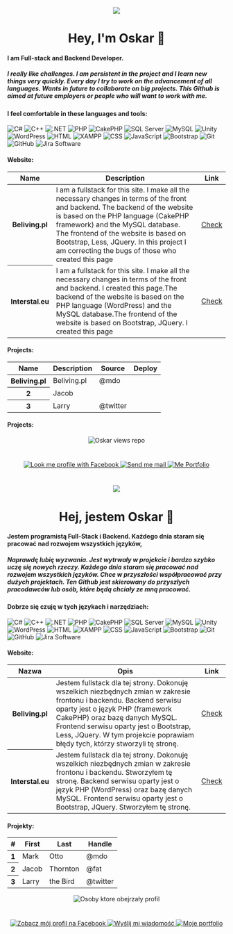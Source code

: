 <p align="center"><img src="https://flagcdn.com/80x60/gb.png"/></p>
<h1 align="center"> Hey, I'm Oskar 👋</h1>
<h4> I am  Full-stack and Backend Developer. </h4>
<h5>I really like challenges. I am persistent in the project and I learn new things very quickly.
Every day I try to work on the advancement of all languages.
Wants in future to collaborate on big projects.
This Github is aimed at future employers or people who will want to work with me.</h5>
<h4> I feel comfortable in these languages and tools: </h4>

![C#](https://img.shields.io/badge/C%23-00599C?style=for-the-badge&logo=csharp&logoColor=white)
![C++](https://img.shields.io/badge/C%2B%2B-239DFF?style=for-the-badge&logo=cplusplus&logoColor=white)
![.NET](https://img.shields.io/badge/.NET-512BD4?style=for-the-badge&logo=.net&logoColor=white)
![PHP](https://img.shields.io/badge/PHP-777BB4?style=for-the-badge&logo=php&logoColor=white)
![CakePHP](https://img.shields.io/badge/CakePHP-D33C43?style=for-the-badge&logo=cakephp&logoColor=white)
![SQL Server](https://img.shields.io/badge/SQL%20Server-CC2927?style=for-the-badge&logo=microsoftsqlserver&logoColor=white)
![MySQL](https://img.shields.io/badge/mysql-0074a3?style=for-the-badge&logo=mysql&logoColor=white)
![Unity](https://img.shields.io/badge/Unity-FFFFFF?style=for-the-badge&logo=unity&logoColor=black)
![WordPress](https://img.shields.io/badge/WordPress-21759B?style=for-the-badge&logo=wordpress&logoColor=white)
![HTML](https://img.shields.io/badge/HTML5-E34F26?style=for-the-badge&logo=html5&logoColor=white)
![XAMPP](https://img.shields.io/badge/XAMPP-FB7A24?style=for-the-badge&logo=xampp&logoColor=white)
![CSS](https://img.shields.io/badge/CSS3-1572B6?style=for-the-badge&logo=css3&logoColor=white)
![JavaScript](https://img.shields.io/badge/JavaScript-323330?style=for-the-badge&logo=javascript&logoColor=F7DF1E)
![Bootstrap](https://img.shields.io/badge/bootstrap-712Cf9?style=for-the-badge&logo=bootstrap&logoColor=white)
![Git](https://img.shields.io/badge/Git-F05032?style=for-the-badge&logo=git&logoColor=white)
![GitHub](https://img.shields.io/badge/GitHub-100000?style=for-the-badge&logo=github&logoColor=white)
![Jira Software](https://img.shields.io/badge/Jira%20Software-0052CC?style=for-the-badge&logo=jirasoftware&logoColor=white)



<table class="table">
<h4>Website:</h4>
  <thead>
    <tr>
      <th scope="col">Name</th>
      <th scope="col">Description</th>
      <th scope="col">Link</th>
    </tr>
  </thead>
  <tbody>
    <tr>
      <th scope="row">Beliving.pl</th>
      <td>I am a fullstack for this site. I make all the necessary changes in terms of the front and backend. The backend of the website is based on the PHP language (CakePHP framework) and the MySQL database. The frontend of the website is based on Bootstrap, Less, JQuery. In this project I am correcting the bugs of those who created this page</td>     
	    <td><a href="https://www.beliving.pl/" target="_blank">Check</a></td>
    </tr>
    <tr>
      <th scope="row">Interstal.eu</th>
      <td>I am a fullstack for this site. I make all the necessary changes in terms of the front and backend. I created this page.The backend of the website is based on the PHP language (WordPress) and the MySQL database.The frontend of the website is based on Bootstrap, JQuery. I created this page</td>      
      <td><a href="http://inter-stal.eu/" target="_blank">Check</a></td>
    </tr>
  </tbody>
</table>
<table class="table">
<h4>Projects:</h4>
  <thead>
    <tr>
      <th scope="col">Name</th>
      <th scope="col">Description</th>
      <th scope="col"> Source </th>
      <th scope="col"> Deploy </th>
    </tr>
  </thead>
  <tbody>
    <tr>
      <th scope="row">Beliving.pl</th>
      <td>Beliving.pl</td>     
      <td>@mdo</td>
    </tr>
    <tr>
      <th scope="row">2</th>
      <td>Jacob</td>      
      <td></td>
    </tr>
    <tr>
      <th scope="row">3</th>
      <td>Larry</td>
      <td>@twitter</td>
    </tr>
  </tbody>
</table>
<h4>Projects:</h4>





<p align="center"><img src="https://img.shields.io/github/watchers/Oskar-Bielak/Oskar-Bielak?style=for-the-badge" alt="Oskar views repo"></p>
<h1 align="center">  </h1>
<p align="center">
  <a href="https://www.facebook.com/oskar.bielak.18/" target="_blank">
    <img src="https://img.shields.io/badge/Facebook-%230077B5.svg?style=for-the-badge&logo=facebook&logoColor=white" alt="Look me profile with Facebook" rel=”noreferrer” />
  </a>
  <a href="mailto:oskar.bielak@mixbox.pl" target="_blank">
    <img src="https://img.shields.io/badge/Mail-D14836?style=for-the-badge&logo=gmail&logoColor=white" alt="Send me mail" rel=”noreferrer” />
  </a>
  <a href="oskarbielak.gihhub.io" target="_blank">
		<img src="https://img.shields.io/badge/portfolio-a2821a?style=for-the-badge&logo=About.me&logoColor=white" alt="Me Portfolio" />
	</a>
</p>
<h1 align="center">  </h1>
<p align="center"><img src="https://flagcdn.com/80x60/pl.png"/></p>
<h1 align="center"> Hej, jestem Oskar 👋</h1>
<h4> Jestem programistą Full-Stack i Backend. Każdego dnia staram się pracować nad rozwojem wszystkich języków, </h4>
<h5>Naprawdę lubię wyzwania. Jest wytrwały w projekcie i bardzo szybko uczę się nowych rzeczy.
Każdego dnia staram się pracować nad rozwojem wszystkich języków.
Chce w przyszłości współpracować przy dużych projektach.
Ten Github jest skierowany do przyszłych pracodawców lub osób, które będą chciały ze mną pracować.</h5>
<h4> Dobrze się czuję w tych językach i narzędziach: </h4>

![C#](https://img.shields.io/badge/C%23-00599C?style=for-the-badge&logo=csharp&logoColor=white)
![C++](https://img.shields.io/badge/C%2B%2B-239DFF?style=for-the-badge&logo=cplusplus&logoColor=white)
![.NET](https://img.shields.io/badge/.NET-512BD4?style=for-the-badge&logo=.net&logoColor=white)
![PHP](https://img.shields.io/badge/PHP-777BB4?style=for-the-badge&logo=php&logoColor=white)
![CakePHP](https://img.shields.io/badge/CakePHP-D33C43?style=for-the-badge&logo=cakephp&logoColor=white)
![SQL Server](https://img.shields.io/badge/SQL%20Server-CC2927?style=for-the-badge&logo=microsoftsqlserver&logoColor=white)
![MySQL](https://img.shields.io/badge/mysql-0074a3?style=for-the-badge&logo=mysql&logoColor=white)
![Unity](https://img.shields.io/badge/Unity-FFFFFF?style=for-the-badge&logo=unity&logoColor=black)
![WordPress](https://img.shields.io/badge/WordPress-21759B?style=for-the-badge&logo=wordpress&logoColor=white)
![HTML](https://img.shields.io/badge/HTML5-E34F26?style=for-the-badge&logo=html5&logoColor=white)
![XAMPP](https://img.shields.io/badge/XAMPP-FB7A24?style=for-the-badge&logo=xampp&logoColor=white)
![CSS](https://img.shields.io/badge/CSS3-1572B6?style=for-the-badge&logo=css3&logoColor=white)
![JavaScript](https://img.shields.io/badge/JavaScript-323330?style=for-the-badge&logo=javascript&logoColor=F7DF1E)
![Bootstrap](https://img.shields.io/badge/bootstrap-712Cf9?style=for-the-badge&logo=bootstrap&logoColor=white)
![Git](https://img.shields.io/badge/Git-F05032?style=for-the-badge&logo=git&logoColor=white)
![GitHub](https://img.shields.io/badge/GitHub-100000?style=for-the-badge&logo=github&logoColor=white)
![Jira Software](https://img.shields.io/badge/Jira%20Software-0052CC?style=for-the-badge&logo=jirasoftware&logoColor=white)
<table class="table">
<h4>Website:</h4>
  <thead>
    <tr>
      <th scope="col">Nazwa</th>
      <th scope="col">Opis</th>
      <th scope="col">Link</th>
    </tr>
  </thead>
  <tbody>
    <tr>
      <th scope="row">Beliving.pl</th>
      <td>Jestem fullstack dla tej strony. Dokonuję wszelkich niezbędnych zmian w zakresie frontonu i backendu. Backend serwisu oparty jest o język PHP (framework CakePHP) oraz bazę danych MySQL. Frontend serwisu oparty jest o Bootstrap, Less, JQuery. W tym projekcie poprawiam błędy tych, którzy stworzyli tę stronę.</td>     
	    <td><a href="https://www.beliving.pl/" target="_blank">Check</a></td>
    </tr>
    <tr>
      <th scope="row">Interstal.eu</th>
      <td>Jestem fullstack dla tej strony. Dokonuję wszelkich niezbędnych zmian w zakresie frontonu i backendu. Stworzyłem tę stronę. Backend serwisu oparty jest o język PHP (WordPress) oraz bazę danych MySQL. Frontend serwisu oparty jest o Bootstrap, JQuery. Stworzyłem tę stronę.</td>      
      <td><a href="http://inter-stal.eu/" target="_blank">Check</a></td>
    </tr>
  </tbody>
</table>
<h4>Projekty:</h4>
<table class="table" align="center">
  <thead>
    <tr>
      <th scope="col">#</th>
      <th scope="col">First</th>
      <th scope="col">Last</th>
      <th scope="col">Handle</th>
    </tr>
  </thead>
  <tbody>
    <tr>
      <th scope="row">1</th>
      <td>Mark</td>
      <td>Otto</td>
      <td>@mdo</td>
    </tr>
    <tr>
      <th scope="row">2</th>
      <td>Jacob</td>
      <td>Thornton</td>
      <td>@fat</td>
    </tr>
    <tr>
      <th scope="row">3</th>
      <td>Larry</td>
      <td>the Bird</td>
      <td>@twitter</td>
    </tr>
  </tbody>
</table>


<p align="center"><img src="https://img.shields.io/github/watchers/Oskar-Bielak/Oskar-Bielak?style=for-the-badge" alt="Osoby ktore obejrzały profil"></p>
<h1 align="center">  </h1>
<p align="center">
  <a href="https://www.facebook.com/oskar.bielak.18/" target="_blank">
    <img src="https://img.shields.io/badge/Facebook-%230077B5.svg?style=for-the-badge&logo=facebook&logoColor=white" alt="Zobacz mój profil na Facebook" rel=”noreferrer” />
  </a>
  <a href="mailto:oskar.bielak@mixbox.pl" target="_blank">
    <img src="https://img.shields.io/badge/Mail-D14836?style=for-the-badge&logo=gmail&logoColor=white" alt="Wyślij mi wiadomość" rel=”noreferrer” />
  </a>
  <a href="oskarbielak.gihhub.io" target="_blank">
		<img src="https://img.shields.io/badge/portfolio-a2821a?style=for-the-badge&logo=About.me&logoColor=white" alt="Moje portfolio" />
	</a>
</p>
